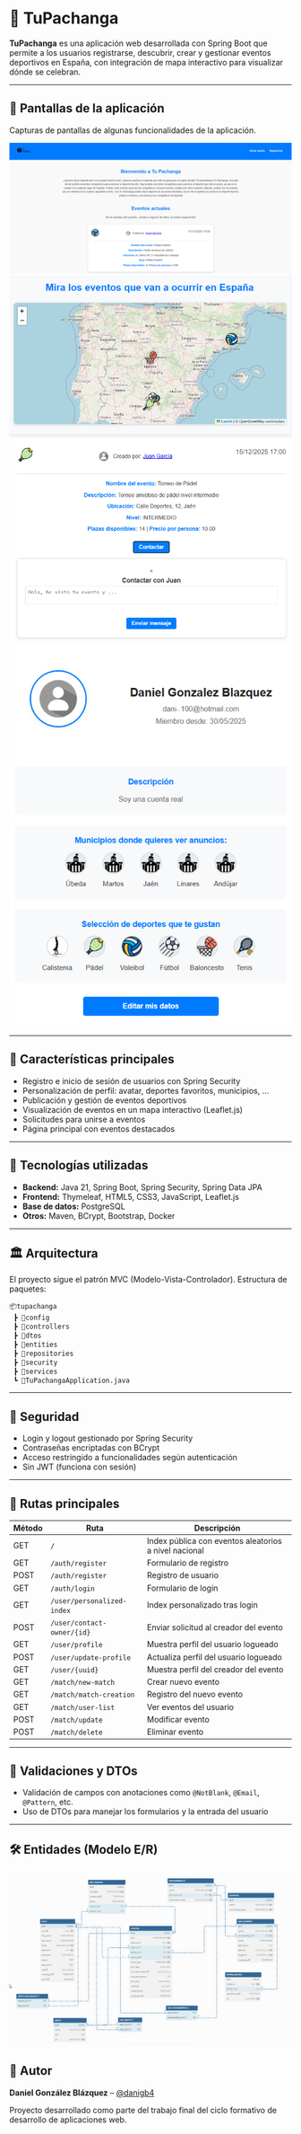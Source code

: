 # 🏀 TuPachanga

**TuPachanga** es una aplicación web desarrollada con Spring Boot que permite a los usuarios registrarse, descubrir, crear y gestionar eventos deportivos en España, con integración de mapa interactivo para visualizar dónde se celebran.

---

## 📸 Pantallas de la aplicación

Capturas de pantallas de algunas funcionalidades de la aplicación.

![img.png](assets/img.png)![img_1.png](assets/img_1.png)![img_2.png](assets/img_2.png)![img_3.png](assets/img_3.png)

---

## 🚀 Características principales

- Registro e inicio de sesión de usuarios con Spring Security
- Personalización de perfil: avatar, deportes favoritos, municipios, ...
- Publicación y gestión de eventos deportivos
- Visualización de eventos en un mapa interactivo (Leaflet.js)
- Solicitudes para unirse a eventos
- Página principal con eventos destacados

---

## 🧱 Tecnologías utilizadas

- **Backend:** Java 21, Spring Boot, Spring Security, Spring Data JPA
- **Frontend:** Thymeleaf, HTML5, CSS3, JavaScript, Leaflet.js
- **Base de datos:** PostgreSQL
- **Otros:** Maven, BCrypt, Bootstrap, Docker

---

## 🏛️ Arquitectura

El proyecto sigue el patrón MVC (Modelo-Vista-Controlador). Estructura de paquetes:

```
📦tupachanga
 ┣ 📂config
 ┣ 📂controllers
 ┣ 📂dtos
 ┣ 📂entities
 ┣ 📂repositories
 ┣ 📂security
 ┣ 📂services
 ┗ 📜TuPachangaApplication.java
```

---

## 🔐 Seguridad

- Login y logout gestionado por Spring Security
- Contraseñas encriptadas con BCrypt
- Acceso restringido a funcionalidades según autenticación
- Sin JWT (funciona con sesión)

---

## 📁 Rutas principales

| Método | Ruta                       | Descripción                                           |
|--------|----------------------------|-------------------------------------------------------|
| GET    | `/`                        | Index pública con eventos aleatorios a nivel nacional |
| GET    | `/auth/register`           | Formulario de registro                                |
| POST   | `/auth/register`           | Registro de usuario                                   |
| GET    | `/auth/login`              | Formulario de login                                   |
| GET    | `/user/personalized-index` | Index personalizado tras login                        |
| POST   | `/user/contact-owner/{id}` | Enviar solicitud al creador del evento                
| GET    | `/user/profile`            | Muestra perfil del usuario logueado                   
| POST   | `/user/update-profile`     | Actualiza perfil del usuario logueado                 
| GET    | `/user/{uuid}`             | Muestra perfil del creador del evento                 
| GET    | `/match/new-match`         | Crear nuevo evento                                    |
| GET    | `/match/match-creation`    | Registro del nuevo evento                             |
| GET    | `/match/user-list`         | Ver eventos del usuario                               |
| POST   | `/match/update`            | Modificar evento                                      |
| POST   | `/match/delete`            | Eliminar evento                                       |

---

## 🧪 Validaciones y DTOs

- Validación de campos con anotaciones como `@NotBlank`, `@Email`, `@Pattern`, etc.
- Uso de DTOs para manejar los formularios y la entrada del usuario

---

## 🛠️ Entidades (Modelo E/R)

![TuPachangaApp](assets/modeloER.gif)
---

## 👤 Autor

**Daniel González Blázquez** – [@danigb4](https://github.com/danigb4)

Proyecto desarrollado como parte del trabajo final del ciclo formativo de desarrollo de aplicaciones web.
